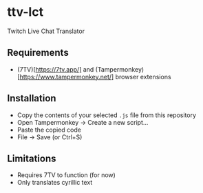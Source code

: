 # ttv-lct

Twitch Live Chat Translator

## Requirements

* (7TV)[https://7tv.app/] and (Tampermonkey)[https://www.tampermonkey.net/] browser extensions

## Installation

* Copy the contents of your selected `.js` file from this repository
* Open Tampermonkey -> Create a new script...
* Paste the copied code
* File -> Save (or Ctrl+S)

## Limitations

* Requires 7TV to function (for now)
* Only translates cyrillic text
